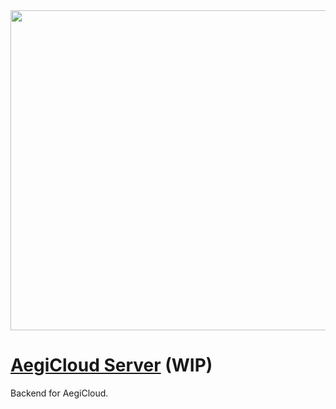<img src="https://raw.githubusercontent.com/Afanyiyu/AegiCloud-Server/master/docs/logo.png" width="512" style="vertical-align:text-bottom">

# [AegiCloud Server](https://aegicloud.faithtown.tech/) (WIP)

Backend for AegiCloud.

